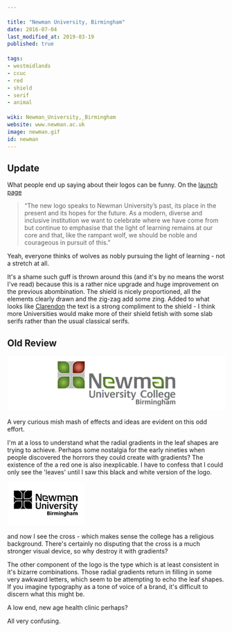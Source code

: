 ```yaml
---

title: "Newman University, Birmingham"
date: 2016-07-04
last_modified_at: 2019-03-19
published: true

tags:
- westmidlands
- ccuc
- red
- shield
- serif
- animal

wiki: Newman_University,_Birmingham
website: www.newman.ac.uk
image: newman.gif
id: newman
---
```

## Update

What people end up saying about their logos can be funny. On the [launch page][launch]

> “The new logo speaks to Newman University’s past, its place in the present and its hopes for the future. As a modern, diverse and inclusive institution we want to celebrate where we have come from but continue to emphasise that the light of learning remains at our core and that, like the rampant wolf, we should be noble and courageous in pursuit of this.”

Yeah, everyone thinks of wolves as nobly pursuing the light of learning - not a stretch at all. 

It's a shame such guff is thrown around this (and it's by no means the worst I've read) because this is a rather nice upgrade and huge improvement on the previous abombination. The shield is nicely proportioned, all the elements clearly drawn and the zig-zag add some zing. Added to what looks like [Clarendon](clarendon) the text is a strong compliment to the shield - I think more Universities would make more of their shield fetish with some slab serifs rather than the usual classical serifs.

## Old Review

![Old Logo](/images/logospotter/newman-old.gif)

A very curious mish mash of effects and ideas are evident on this odd effort.

I'm at a loss to understand what the radial gradients in the leaf shapes are trying to achieve. Perhaps some nostalgia for the early nineties when people discovered the horrors they could create with gradients? The existence of the a red one is also inexplicable. I have to confess that I could only see the 'leaves' until I saw this black and white version of the logo.

![Black and white logo](/images/logospotter/newman-bw.png)

and now I see the cross - which makes sense the college has a religious background. There's certainly no disputing that the cross is a much stronger visual device, so why destroy it with gradients?

The other component of the logo is the type which is at least consistent in it's bizarre combinations. Those radial gradients return in filling in some very awkward letters, which seem to be attempting to echo the leaf shapes. If you imagine typography as a tone of voice of a brand, it's difficult to discern what this might be.

A low end, new age health clinic perhaps?

All very confusing.

[launch]: https://www.newman.ac.uk/news/newman-university-birmingham-launches-new-brand-mark-50th-anniversary/
[clarendon]: https://en.wikipedia.org/wiki/Clarendon_(typeface)